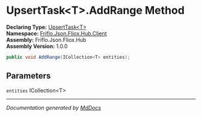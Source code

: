 ﻿<!--  
  <auto-generated>   
    The contents of this file were generated by a tool.  
    Changes to this file may be list if the file is regenerated  
  </auto-generated>   
-->

# UpsertTask\<T\>.AddRange Method

**Declaring Type:** [UpsertTask\<T\>](../index.md)  
**Namespace:** [Friflo.Json.Fliox.Hub.Client](../../index.md)  
**Assembly:** Friflo.Json.Fliox.Hub  
**Assembly Version:** 1.0.0

```csharp
public void AddRange(ICollection<T> entities);
```

## Parameters

`entities`  ICollection\<T\>

___

*Documentation generated by [MdDocs](https://github.com/ap0llo/mddocs)*
